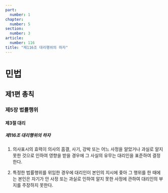 ```yaml
---
part:
  number: 1
chapter:
  number: 5
section:
  number: 3
article:
  number: 116
title: "제116조 대리행위의 하자"
---
```

# 민법

## 제1편 총칙

### 제5장 법률행위

#### 제3절 대리

##### 제116조 대리행위의 하자

1. 의사표시의 효력이 의사의 흠결, 사기, 강박 또는 어느 사정을 알았거나 과실로 알지 못한 것으로 인하여 영향을 받을 경우에 그 사실의 유무는 대리인을 표준하여 결정한다.

2. 특정한 법률행위를 위임한 경우에 대리인이 본인의 지시에 좇아 그 행위를 한 때에는 본인은 자기가 안 사정 또는 과실로 인하여 알지 못한 사정에 관하여 대리인의 부지를 주장하지 못한다.
